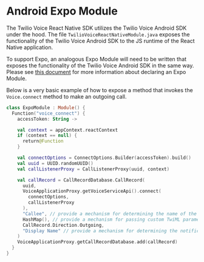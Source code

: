 # Android Expo Module
The Twilio Voice React Native SDK utilizes the Twilio Voice Android SDK under the hood. The file `TwilioVoiceReactNativeModule.java` exposes the functionality of the Twilio Voice Android SDK to the JS runtime of the React Native application.

To support Expo, an analogous Expo Module will need to be written that exposes the functionality of the Twilio Voice Android SDK in the same way. Please see [this document](https://docs.expo.dev/modules/module-api/) for more information about declaring an Expo Module.

Below is a very basic example of how to expose a method that invokes the `Voice.connect` method to make an outgoing call.

```kotlin
class ExpoModule : Module() {
  Function("voice_connect") {
    accessToken: String ->

    val context = appContext.reactContext
    if (context == null) {
      return@Function
    }

    val connectOptions = ConnectOptions.Builder(accessToken).build()
    val uuid = UUID.randomUUID()
    val callListenerProxy = CallListenerProxy(uuid, context)

    val callRecord = CallRecordDatabase.CallRecord(
      uuid,
      VoiceApplicationProxy.getVoiceServiceApi().connect(
        connectOptions,
        callListenerProxy
      ),
      "Callee", // provide a mechanism for determining the name of the callee
      HashMap(), // provide a mechanism for passing custom TwiML parameters
      CallRecord.Direction.Outgoing,
      "Display Name" // provide a mechanism for determining the notification display name of the callee
    )
    VoiceApplicationProxy.getCallRecordDatabase.add(callRecord)
  }
}
```
